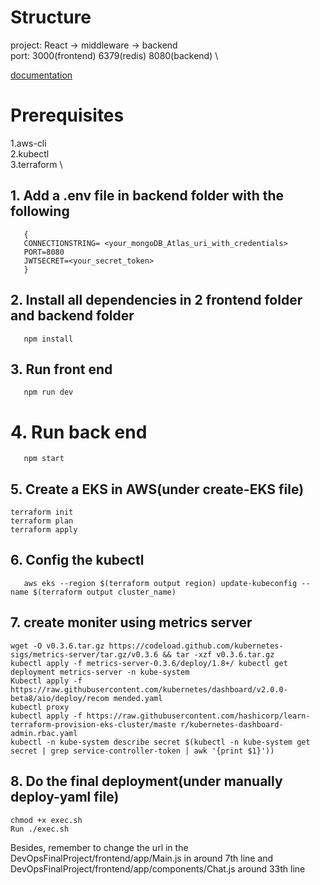 # Structure
project: React -> middleware -> backend \
port: 3000(frontend) 6379(redis) 8080(backend) \

[documentation](https://github.com/NuooXu/DevOpsFinalProject/blob/master/document.pdf)

# Prerequisites
 1.aws-cli \
 2.kubectl \
 3.terraform \



## 1. Add a .env file in backend folder with the following

```
   {
   CONNECTIONSTRING= <your_mongoDB_Atlas_uri_with_credentials>
   PORT=8080
   JWTSECRET=<your_secret_token>
   }
```

## 2. Install all dependencies in 2 frontend folder and backend folder

```
   npm install
```

## 3. Run front end

```
   npm run dev
```

# 4. Run back end

```
   npm start
```

## 5. Create a EKS in AWS(under create-EKS file)

```
terraform init
terraform plan
terraform apply
```

## 6. Config the kubectl

```
   aws eks --region $(terraform output region) update-kubeconfig --name $(terraform output cluster_name)
```

## 7. create moniter using metrics server

```
wget -O v0.3.6.tar.gz https://codeload.github.com/kubernetes-sigs/metrics-server/tar.gz/v0.3.6 && tar -xzf v0.3.6.tar.gz
kubectl apply -f metrics-server-0.3.6/deploy/1.8+/ kubectl get deployment metrics-server -n kube-system
Kubectl apply -f https://raw.githubusercontent.com/kubernetes/dashboard/v2.0.0-beta8/aio/deploy/recom mended.yaml
kubectl proxy
kubectl apply -f https://raw.githubusercontent.com/hashicorp/learn-terraform-provision-eks-cluster/maste r/kubernetes-dashboard-admin.rbac.yaml
kubectl -n kube-system describe secret $(kubectl -n kube-system get secret | grep service-controller-token | awk '{print $1}'))
```

## 8. Do the final deployment(under manually deploy-yaml file)

```
chmod +x exec.sh
Run ./exec.sh

```

Besides, remember to change the url in the DevOpsFinalProject/frontend/app/Main.js in around 7th line
and DevOpsFinalProject/frontend/app/components/Chat.js around 33th line


